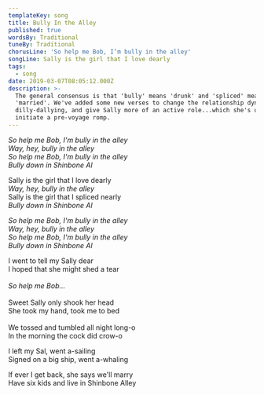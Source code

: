 ```yaml
---
templateKey: song
title: Bully In the Alley
published: true
wordsBy: Traditional
tuneBy: Traditional
chorusLine: 'So help me Bob, I’m bully in the alley'
songLine: Sally is the girl that I love dearly
tags:
  - song
date: 2019-03-07T08:05:12.000Z
description: >-
  The general consensus is that 'bully' means 'drunk' and 'spliced' means
  'married'. We've added some new verses to change the relationship dynamic from
  dilly-dallying, and give Sally more of an active role...which she's used to
  initiate a pre-voyage romp.
---
```

_So help me Bob, I'm bully in the alley_\
_Way, hey, bully in the alley_\
_So help me Bob, I'm bully in the alley_\
_Bully down in Shinbone Al_

Sally is the girl that I love dearly\
_Way, hey, bully in the alley_\
Sally is the girl that I spliced nearly\
_Bully down in Shinbone Al_

_So help me Bob, I'm bully in the alley_\
_Way, hey, bully in the alley_\
_So help me Bob, I'm bully in the alley_\
_Bully down in Shinbone Al_

I went to tell my Sally dear\
I hoped that she might shed a tear\
\
_So help me Bob..._\
\
Sweet Sally only shook her head\
She took my hand, took me to bed\
\
We tossed and tumbled all night long-o\
In the morning the cock did crow-o

I left my Sal, went a-sailing\
Signed on a big ship, went a-whaling

If ever I get back, she says we'll marry\
Have six kids and live in Shinbone Alley

